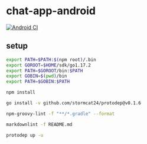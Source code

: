 # chat-app-android

[![Android CI](https://github.com/yhiguchi-dev/chat-app-android/actions/workflows/android.yml/badge.svg)](https://github.com/yhiguchi-dev/chat-app-android/actions/workflows/android.yml)

## setup

```bash
export PATH=$PATH:$(npm root)/.bin
export GOROOT=$HOME/sdk/go1.17.2
export PATH=$GOROOT/bin:$PATH
export GOBIN=$(pwd)/bin
export PATH=$GOBIN:$PATH
```

```bash
npm install
```

```bash
go install -v github.com/stormcat24/protodep@v0.1.6
```

```bash
npm-groovy-lint -f "**/*.gradle" --format
```

```bash
markdownlint -f README.md
```

```bash
protodep up -u
```
